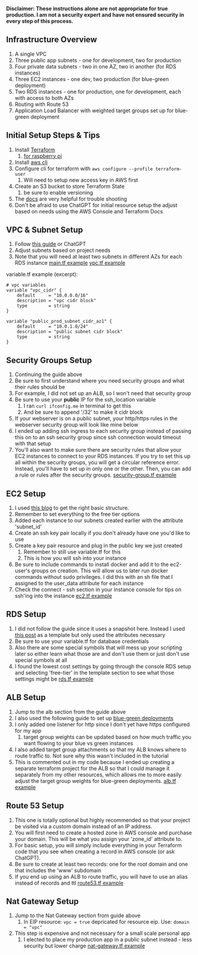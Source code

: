 **Disclaimer: These instructions alone are not appropriate for true production. I am not a security expert and have not ensured security in every step of this process.**
## Infrastructure Overview
1. A single VPC
2. Three public app subnets - one for development, two for production
3. Four private data subnets - two in one AZ, two in another (for RDS instances)
4. Three EC2 instances - one dev, two production (for blue-green deployment)
5. Two RDS instances - one for production, one for development, each with access to both AZs
6. Routing with Route 53
7. Application Load Balancer with weighted target groups set up for blue-green deployment

## Initial Setup Steps & Tips
1. Install [Terraform](https://developer.hashicorp.com/terraform/install)
	1. [for raspberry pi](https://snapcraft.io/install/terraform/raspbian)
2. Install [aws cli](https://docs.aws.amazon.com/cli/latest/userguide/getting-started-install.html#cliv2-linux-install)
3. Configure cli for terraform with `aws configure --profile terraform-user`
	1. Will need to setup new access key in AWS first
4. Create an S3 bucket to store Terraform State
	1. be sure to enable versioning
5. The [docs](https://registry.terraform.io/providers/hashicorp/aws/latest/docs) are very helpful for trouble shooting
6. Don't be afraid to use ChatGPT for initial resource setup the adjust based on needs using the AWS Console and Terraform Docs

## VPC & Subnet Setup
1. Follow [this guide](https://aws.plainenglish.io/project-1-host-a-dynamic-ecommerce-website-on-aws-with-terraform-ea93ef2ba15f) or ChatGPT
2. Adjust subnets based on project needs
3. Note that you will need at least two subnets in different AZs for each RDS instance
[main.tf example](https://github.com/b-mitch/terraform_sample/blob/main/main.tf)
[vpc.tf example](https://github.com/b-mitch/terraform_sample/blob/main/main.tf)

variable.tf example (excerpt):
```
# vpc variables
variable "vpc_cidr" {
    default     = "10.0.0.0/16"
    description = "vpc cidr block"
    type        = string 
}

variable "public_prod_subnet_cidr_az1" {
    default     = "10.0.1.0/24"
    description = "public subnet cidr block"
    type        = string 
}
```

## Security Groups Setup
1. Continuing the guide above
2. Be sure to first understand where you need security groups and what their rules should be
3. For example, I did not set up an ALB, so I won't need that security group
4. Be sure to use your **public** IP for the ssh_location variable
	1. I ran `curl ifconfig.me` in terminal to get this
	2. And be sure to append '/32' to make it  cidr block
5. If your webserver is on a public subnet, your http/https rules in the webserver security group will look like mine below
6. I ended up adding ssh ingress to each security group instead of passing this on to an ssh security group since ssh connection would timeout with that setup
7. You'll also want to make sure there are security rules that allow your EC2 instances to connect to your RDS instances. If you try to set this up all within the security groups, you will get a circular reference error. Instead, you'll have to set up in only one or the other. Then, you can add a rule or rules after the security groups. 
[security-group.tf example](https://github.com/b-mitch/terraform_sample/blob/main/security-group.tf)

## EC2 Setup
1. I used [this blog](https://klotzandrew.com/blog/deploy-an-ec2-to-run-docker-with-terraform) to get the right basic structure. 
2. Remember to set everything to the free tier options
3. Added each instance to our subnets created earlier with the attribute 'subnet_id'
4. Create an ssh key pair locally if you don't already have one you'd like to use
5. Create a key pair resource and plug in the public key we just created
	1. Remember to still use variable.tf for this
	2. This is how you will ssh into your instance
6. Be sure to include commands to install docker and add it to the ec2-user's groups on creation. This will allow us to later run docker commands without sudo privileges. I did this with an sh file that I assigned to the user_data attribute for each instance
7. Check the connect - ssh section in your instance console for tips on ssh'ing into the instance
[ec2.tf example](https://github.com/b-mitch/woutfh_project/blob/main/infrastructure/ec2.tf)

## RDS Setup
1. I did not follow the guide since it uses a snapshot here. Instead I used [this post](https://alfrcr.dev/setup-postgresql-on-amazon-rds-using-terraform-5cb81e97e04a) as a template but only used the attributes necessary
2. Be sure to use your variable.tf for database credentials 
3. Also there are some special symbols that will mess up your scripting later so either learn what those are and don't use them or just don't use special symbols at all
4. I found the lowest cost settings by going through the console RDS setup and selecting 'free-tier' in the template section to see what those settings might be
[rds.tf example](https://github.com/b-mitch/terraform_sample/blob/main/rds.tf)

## ALB Setup
1. Jump to the alb section from the guide above 
2. I also used the following guide to set up [blue-green deployments](https://developer.hashicorp.com/terraform/tutorials/aws/blue-green-canary-tests-deployments)
3. I only added one listener for http since I don't yet have https configured for my app
	1. target group weights can be updated based on how much traffic you want flowing to your blue vs green instances
4. I also added target group attachments so that my ALB knows where to route traffic to. Not sure why this wasn't included in the tutorial
5. This is commented out in my code because I ended up creating a separate terraform project for the ALB so that I could manage it separately from my other resources, which allows me to more easily adjust the target group weights for blue-green deployments.
[alb.tf example](https://github.com/b-mitch/terraform_sample/blob/main/alb.tf)

## Route 53 Setup
1. This one is totally optional but highly recommended so that your project be visited via a custom domain instead of an IP address. 
2. You will first need to create a hosted zone in AWS console and purchase your domain. This will be what you assign your 'zone_id' attribute to.
3. For basic setup, you will simply include everything in your Terraform code that you see when creating a record in AWS console (or ask ChatGPT). 
4. Be sure to create at least two records: one for the root domain and one that includes the 'www' subdomain
5. If you end up using an ALB to route traffic, you will have to use an alias instead of records and ttl
[route53.tf example](https://github.com/b-mitch/terraform_sample/blob/main/route53.tf)

## Nat Gateway Setup
1. Jump to the Nat Gateway section from guide above
	1. In EIP resource: `vpc = true` depricated for resource eip. Use: `domain = "vpc"`
2. This step is expensive and not necessary for a small scale personal app
	1. I elected to place my production app in a public subnet instead - less security but lower charge
[nat-gateway.tf example](https://github.com/b-mitch/terraform_sample/blob/main/nat-gateway.tf)
